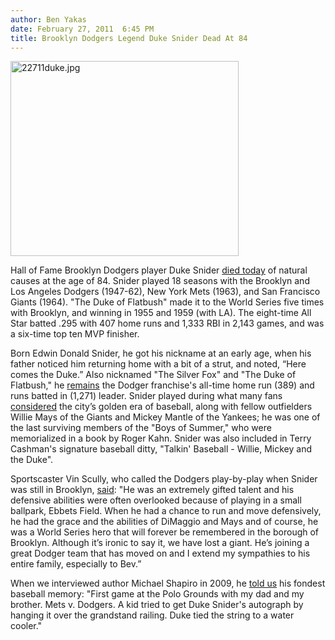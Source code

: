 ```yaml
---
author: Ben Yakas
date: February 27, 2011  6:45 PM
title: Brooklyn Dodgers Legend Duke Snider Dead At 84
---
```


<p><span class="mt-enclosure mt-enclosure-image" style="display: inline;"> <img alt="22711duke.jpg" src="https://web.archive.org/web/20130723023656im_/http://gothamist.com/attachments/byakas/22711duke.jpg" width="365" height="312" class="image-left"> </span></p>

<p>Hall of Fame Brooklyn Dodgers player Duke Snider <a href="https://web.archive.org/web/20130723023656/http://www.nydailynews.com/sports/baseball/2011/02/27/2011-02-27_halloffamer_duke_snider_the_last_surviving_regular_of_the_boys_of_summer_dodgers.html">died today</a> of natural causes at the age of 84. Snider played 18 seasons with the Brooklyn and Los Angeles Dodgers (1947-62), New York Mets (1963), and San Francisco Giants (1964). &quot;The Duke of Flatbush&quot; made it to the World Series five times with Brooklyn, and winning in 1955 and 1959 (with LA). The eight-time All Star batted .295 with 407 home runs and 1,333 RBI in 2,143 games, and was a six-time top ten MVP finisher.</p>

<p>Born Edwin Donald Snider, he got his nickname at an early age, when his father noticed him returning home with a bit of a strut, and noted, &#x201C;Here comes the Duke.&#x201D; Also nicknamed &quot;The Silver Fox&quot; and &quot;The Duke of Flatbush,&quot; he <a href="https://web.archive.org/web/20130723023656/http://laist.com/2011/02/27/the_duke_goes_to_the_big_dodger_in.php">remains</a> the Dodger franchise&apos;s all-time home run (389) and runs batted in (1,271) leader. Snider played during what many fans <a href="https://web.archive.org/web/20130723023656/http://www.nypost.com/p/sports/more_sports/former_brooklyn_dodgers_star_snider_5AxGDz5crik32pTzIA2xRO">considered</a> the city&#x2019;s golden era of baseball, along with fellow outfielders Willie Mays of the Giants and Mickey Mantle of the Yankees; he was one of the last surviving members of the &quot;Boys of Summer,&quot; who were memorialized in a book by Roger Kahn. Snider was also included in Terry Cashman&apos;s signature baseball ditty, &quot;Talkin&apos; Baseball - Willie, Mickey and the Duke&quot;.</p>

<p>Sportscaster Vin Scully, who called the Dodgers play-by-play when Snider was still in Brooklyn, <a href="https://web.archive.org/web/20130723023656/http://laist.com/2011/02/27/the_duke_goes_to_the_big_dodger_in.php">said</a>: &quot;He was an extremely gifted talent and his defensive abilities were often overlooked because of playing in a small ballpark, Ebbets Field. When he had a chance to run and move defensively, he had the grace and the abilities of DiMaggio and Mays and of course, he was a World Series hero that will forever be remembered in the borough of Brooklyn. Although it&#x2019;s ironic to say it, we have lost a giant. He&#x2019;s joining a great Dodger team that has moved on and I extend my sympathies to his entire family, especially to Bev.&#x201D;</p>

<p>When we interviewed author Michael Shapiro in 2009, he <a href="https://web.archive.org/web/20130723023656/http://gothamist.com/2009/05/15/michael_shapiro_author_bottom_of_th.php">told us</a> his fondest baseball memory: &quot;First game at the Polo Grounds with my dad and my brother. Mets v. Dodgers. A kid tried to get Duke Snider&apos;s autograph by hanging it over the grandstand railing. Duke tied the string to a water cooler.&quot;</p>